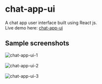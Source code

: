 # chat-app-ui
A chat app user interface built using React js. <br/>
Live demo here: [chat-app-ui](https://b7d1b.csb.app/)

## Sample screenshots

![chat-app-ui-1](https://user-images.githubusercontent.com/53215737/108069236-21831000-7089-11eb-8829-18e292d392c8.png)<br/><br/>
![chat-app-ui-2](https://user-images.githubusercontent.com/53215737/108069341-45465600-7089-11eb-9c8d-87238a62ce8b.png)<br/><br/>
![chat-app-ui-3](https://user-images.githubusercontent.com/53215737/108069337-44152900-7089-11eb-9ff0-7255fcd9023b.png)
